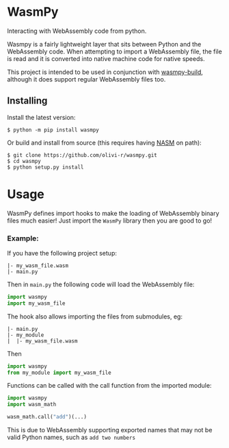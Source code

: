 # WasmPy
Interacting with WebAssembly code from python.

Wasmpy is a fairly lightweight layer that sits between Python and the WebAssembly code. When attempting to import a WebAssembly file, the file is read and it is converted into native machine code for native speeds.

This project is intended to be used in conjunction with [wasmpy-build](https://github.com/olivi-r/wasmpy-build), although it does support regular WebAssembly files too.

## Installing

Install the latest version:

```
$ python -m pip install wasmpy
```

Or build and install from source (this requires having [NASM](https://www.nasm.us/) on path):


```
$ git clone https://github.com/olivi-r/wasmpy.git
$ cd wasmpy
$ python setup.py install
```

# Usage
WasmPy defines import hooks to make the loading of WebAssembly binary files much easier! Just import the `WasmPy` library then you are good to go!
### Example:
If you have the following project setup:

```
|- my_wasm_file.wasm
|- main.py
```
Then in `main.py` the following code will load the WebAssembly file:
```py
import wasmpy
import my_wasm_file
```
The hook also allows importing the files from submodules, eg:
```
|- main.py
|- my_module
|  |- my_wasm_file.wasm
```
Then 
```py
import wasmpy
from my_module import my_wasm_file
```

Functions can be called with the call function from the imported module:

```py
import wasmpy
import wasm_math

wasm_math.call("add")(...)
```

This is due to WebAssembly supporting exported names that may not be valid Python names, such as `add two numbers`
